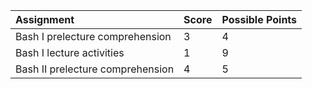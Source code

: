 |Assignment|Score|Possible Points|
|:-|:-|:-|
|Bash I prelecture comprehension|3|4|
|Bash I lecture activities|1|9|
|Bash II prelecture comprehension|4|5|
